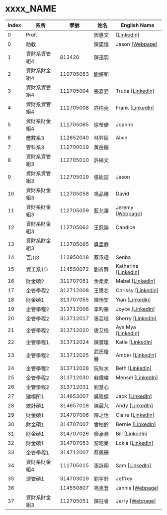 # xxxx_NAME


| Index | 系所         | 學號       | 姓名   | English Name |
|-------|--------------|------------|--------|--------------|
|0      |   Prof.      | |  鄧惠文 | [[LinkedIn]](https://www.linkedin.com/in/huei-wen-teng-06a76b7b/)| 
| 0     |     助教     |            |  陳諾恒  | Jason [[Webpage]](https://github.com/ChanNokHang)|
| 1     | 資財系資管組4 | 813420     | 陳迅羽 |              |
| 2     | 資財系財金組4 | 110705053  | 劉妍和 |              |
| 3     | 資財系資管組4 | 111705004  | 張嘉晏 | Truda [[LinkedIn]](https://www.linkedin.com/in/chia-yen-chang)       |
| 4     | 資財系資管組4 | 111705008  | 許柏堯 | Frank [[LinkedIn]](https://www.linkedin.com/in/pyhsu-%E8%A8%B1-405a73327/)|
| 5     | 資財系財金組4 | 111705065  | 徐瑩倢 | Joanne       |
| 6     | 應數系3      | 112652040  | 林羿辰 | Alvin        |
| 7     | 管科系3      | 112700019  | 黃岳振 |              |
| 8     | 資財系資管組3 | 112705010  | 許綺文 |              |
| 9     | 資財系資管組3 | 112705019  | 張紘誌 | Jason        |
| 10    | 資財系財金組3 | 112705058  | 馮品維 | David        |
| 11    | 資財系財金組3 | 112705059  | 藍允澤 | Jeremy  [[Webpage]](https://bluelan0106.github.io)     |
| 12    | 資財系財金組3 | 112705062  | 王冠築 | Candice      |
| 13    | 資財系財金組3 | 112705065  | 吳孟庭 |              |
| 14    | 百川3        | 112950018  | 蔡承珉 | Senba        |
| 15    | 資工系1D     | 114550072  | 劉祈賢 | Katherine [[LinkedIn]](https://www.linkedin.com/in/katherine-liu-a0474228b)   |
| 16    | 財金碩2      | 311707051  | 余柔柔 | Mabel [[LinkedIn]](https://www.linkedin.com/in/mabelrryu/)       |
| 17    | 企管學程2    | 312712008  | 王惠芯 | Chrissy [[Linkedin]](https://www.linkedin.com/in/chrissywangxiv/)     |
| 18    | 財金碩1      | 313707055  | 陳怡安 | Yian [[Linkedin]](https://www.linkedin.com/in/yianchen3028/)        |
| 19    | 企管學程2    | 313712006  | 李昀蓁 | Joyce [[Linkedin]](https://www.linkedin.com/in/yun-chen-li-913044194/)       |
| 20    | 企管學程2    | 313712017  | 張芸瑄 | Sherry [[LinkedIn]](https://www.linkedin.com/in/sherry-chang8865/)   |
| 21    | 企管學程2    | 313712020  | 唐艾梅 | Aye Mya [[LinkedIn]](https://www.linkedin.com/in/aye-mya-thandar-8211541aa/)  |
| 22    | 企管學程1    | 313712024  | 陳寶瓊 | Katie   [[LinkedIn]](https://www.linkedin.com/in/quynh-tran-4b49b514a/)   |
| 23    | 企管學程2    | 313712025  | 武氏瓊簪 | Amber [[Linkedin]](https://www.linkedin.com/in/vo-tram/)     |
| 24    | 企管學程2    | 313712028  | 阮秋水 | Beth   [[LinkedIn]](http://linkedin.com/in/thuy-nguyen-bethany-218342289)      |
| 25    | 企管學程2    | 313712030  | 蘇偉峻 | Mensel [[LinkedIn]](http://linkedin.com/in/mensel-santoso/)      |
| 26    | 企管學程2    | 313712031  | 劉慧心 |              |
| 27    | 建模所1      | 314653007  | 吳隆傑 | Jack [[LinkedIn]](https://www.linkedin.com/in/%E9%9A%86%E5%82%91-%E5%90%B3-b6206a373/)        |
| 28    | 統計碩1      | 314657018  | 陳葳芃 | Andy [[LinkedIn]](https://www.linkedin.com/in/wp-chen-0204401b2/)         |
| 29    | 財金碩1      | 314707006  | 陳之怡 | Claire [[LinkedIn]](https://www.linkedin.com/in/jhihyi-chen-0ab38a383/)      |
| 30    | 財金碩1      | 314707007  | 曾柏齡 | Bernie [[LinkedIn]](https://www.linkedin.com/in/bernie-tseng-0b5561377/)       |
| 31    | 財金碩1      | 314707026  | 廖承灝 | Bill [[LinkedIn]](https://www.linkedin.com/in/bill-liao-a53974384)        |
| 32    | 財金碩1      | 314707053  | 黎昭樂 | Lokia [[LinkedIn]](www.linkedin.com/in/laichiulok)    |
| 33    | 企管學程1    | 314712007  | 蔡佩珊 |              |
| 34    | 資財系財金組4 | 111705015  | 張詠翔 | Sam  [[LinkedIn]](https://linkedin.com/in/young-siang-chang-aa7b81350/)        |
| 35    | 運管碩1      | 314703019  | 劉宇軒 | Jeffrey      |
| 36    |              | 114550807  | 馮克登 | Jannis  [[Webpage]](https://github.com/ThePhykon) |
| 37    | 資財系財金組3 | 112705051  | 陳珏睿 | Jerry [[Webpage]](https://jerry0519-nycu.github.io/self-introduction/)|





































